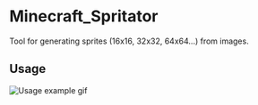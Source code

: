 # Minecraft_Spritator
Tool for generating sprites (16x16, 32x32, 64x64...) from images.


## Usage
![Usage example gif](./spritator.gif)